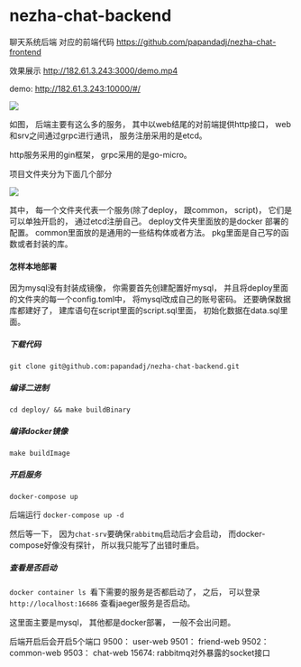 # nezha-chat-backend
聊天系统后端 对应的前端代码 https://github.com/papandadj/nezha-chat-frontend

效果展示 http://182.61.3.243:3000/demo.mp4

demo: http://182.61.3.243:10000/#/

![](./api/doc/media/backendFunc.png)

如图， 后端主要有这么多的服务， 其中以web结尾的对前端提供http接口， web和srv之间通过grpc进行通讯， 服务注册采用的是etcd。

http服务采用的gin框架， grpc采用的是go-micro。 

项目文件夹分为下面几个部分

![](./api/doc/media/alldirs.png)

其中， 每一个文件夹代表一个服务(除了deploy， 跟common， script)， 它们是可以单独开启的， 通过etcd注册自己。 deploy文件夹里面放的是docker 部署的配置。 common里面放的是通用的一些结构体或者方法。 pkg里面是自己写的函数或者封装的库。

#### 怎样本地部署

因为mysql没有封装成镜像， 你需要首先创建配置好mysql， 并且将deploy里面的文件夹的每一个config.toml中， 将mysql改成自己的账号密码。 还要确保数据库都建好了， 建库语句在script里面的script.sql里面， 初始化数据在data.sql里面。 


##### 下载代码

`git clone git@github.com:papandadj/nezha-chat-backend.git`

##### 编译二进制

`cd deploy/ && make buildBinary`

##### 编译docker镜像

`make buildImage`

##### 开启服务

`docker-compose up`

后端运行 `docker-compose up -d` 

然后等一下， 因为`chat-srv`要确保`rabbitmq`启动后才会启动， 而docker-compose好像没有探针， 所以我只能写了出错时重启。

##### 查看是否启动

`docker container ls `看下需要的服务是否都启动了， 之后， 可以登录 `http://localhost:16686` 查看jaeger服务是否启动。

这里面主要是mysql， 其他都是docker部署， 一般不会出问题。

后端开启后会开启5个端口
9500： user-web
9501： friend-web
9502： common-web
9503： chat-web
15674: rabbitmq对外暴露的socket接口